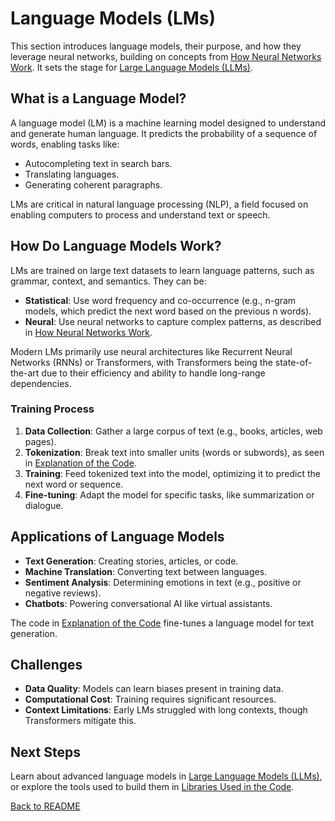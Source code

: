 # Language Models (LMs)

This section introduces language models, their purpose, and how they leverage neural networks, building on concepts from [How Neural Networks Work](neural_networks.md). It sets the stage for [Large Language Models (LLMs)](large_language_models.md).

## What is a Language Model?

A language model (LM) is a machine learning model designed to understand and generate human language. It predicts the probability of a sequence of words, enabling tasks like:

- Autocompleting text in search bars.
- Translating languages.
- Generating coherent paragraphs.

LMs are critical in natural language processing (NLP), a field focused on enabling computers to process and understand text or speech.

## How Do Language Models Work?

LMs are trained on large text datasets to learn language patterns, such as grammar, context, and semantics. They can be:

- **Statistical**: Use word frequency and co-occurrence (e.g., n-gram models, which predict the next word based on the previous n words).
- **Neural**: Use neural networks to capture complex patterns, as described in [How Neural Networks Work](neural_networks.md).

Modern LMs primarily use neural architectures like Recurrent Neural Networks (RNNs) or Transformers, with Transformers being the state-of-the-art due to their efficiency and ability to handle long-range dependencies.

### Training Process

1. **Data Collection**: Gather a large corpus of text (e.g., books, articles, web pages).
2. **Tokenization**: Break text into smaller units (words or subwords), as seen in [Explanation of the Code](code_explanation.md).
3. **Training**: Feed tokenized text into the model, optimizing it to predict the next word or sequence.
4. **Fine-tuning**: Adapt the model for specific tasks, like summarization or dialogue.

## Applications of Language Models

- **Text Generation**: Creating stories, articles, or code.
- **Machine Translation**: Converting text between languages.
- **Sentiment Analysis**: Determining emotions in text (e.g., positive or negative reviews).
- **Chatbots**: Powering conversational AI like virtual assistants.

The code in [Explanation of the Code](code_explanation.md) fine-tunes a language model for text generation.

## Challenges

- **Data Quality**: Models can learn biases present in training data.
- **Computational Cost**: Training requires significant resources.
- **Context Limitations**: Early LMs struggled with long contexts, though Transformers mitigate this.

## Next Steps

Learn about advanced language models in [Large Language Models (LLMs)](large_language_models.md), or explore the tools used to build them in [Libraries Used in the Code](libraries.md).

[Back to README](README.md)
